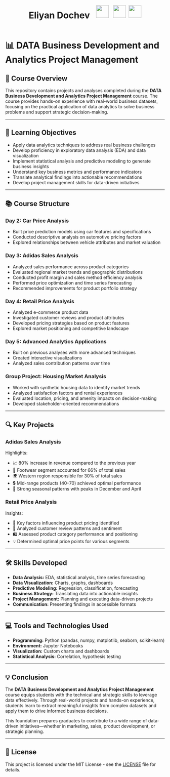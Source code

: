 <div style="display: flex; flex-direction: row; justify-content: center; align-items: center;">
  <p align="center">
  <h1 align="center"> Eliyan Dochev </h1>
   <div align="center"  class="icons-social" style="margin-left: 10px;">
          <a style="margin-left: 10px;"  target="_blank" href="https://www.linkedin.com/in/elian-dochev-8a53a9250/">
  			<img  style="width: 40px; height: 40px" src="https://img.icons8.com/doodle/40/000000/linkedin--v2.png"></a>
          <a style="margin-left: 10px;" target="_blank" href="https://github.com/ElianDochev">
  		<img  style="width: 40px; height: 40px" src="https://img.icons8.com/doodle/40/000000/github--v1.png"></a>
  		<a style="margin-left: 5px;" target="_blank" href="mailto:eliyan.dochev@epitech.eu">
  					<img style="width: 40px; height: 40px" src="https://img.icons8.com/?size=256&id=1fmYJMlAzKXa&format=png" ></a>
        </div>
  </p>
</div>

# 📊 DATA Business Development and Analytics Project Management

## 📘 Course Overview

This repository contains projects and analyses completed during the **DATA Business Development and Analytics Project Management** course. The course provides hands-on experience with real-world business datasets, focusing on the practical application of data analytics to solve business problems and support strategic decision-making.

---

## 🎯 Learning Objectives

- Apply data analytics techniques to address real business challenges  
- Develop proficiency in exploratory data analysis (EDA) and data visualization  
- Implement statistical analysis and predictive modeling to generate business insights  
- Understand key business metrics and performance indicators  
- Translate analytical findings into actionable recommendations  
- Develop project management skills for data-driven initiatives  

---

## 📚 Course Structure

### **Day 2: Car Price Analysis**
- Built price prediction models using car features and specifications  
- Conducted descriptive analysis on automotive pricing factors  
- Explored relationships between vehicle attributes and market valuation  

### **Day 3: Adidas Sales Analysis**
- Analyzed sales performance across product categories  
- Evaluated regional market trends and geographic distributions  
- Conducted profit margin and sales method efficiency analysis  
- Performed price optimization and time series forecasting  
- Recommended improvements for product portfolio strategy  

### **Day 4: Retail Price Analysis**
- Analyzed e-commerce product data  
- Investigated customer reviews and product attributes  
- Developed pricing strategies based on product features  
- Explored market positioning and competitive landscape  

### **Day 5: Advanced Analytics Applications**
- Built on previous analyses with more advanced techniques  
- Created interactive visualizations  
- Analyzed sales contribution patterns over time  

### **Group Project: Housing Market Analysis**
- Worked with synthetic housing data to identify market trends  
- Analyzed satisfaction factors and rental experiences  
- Evaluated location, pricing, and amenity impacts on decision-making  
- Developed stakeholder-oriented recommendations  

---

## 🔍 Key Projects

### **Adidas Sales Analysis**
Highlights:
- 📈 80% increase in revenue compared to the previous year  
- 👟 Footwear segment accounted for 66% of total sales  
- 🌍 Western region responsible for 30% of total sales  
- 💲 Mid-range products ($40–$70) achieved optimal performance  
- 📅 Strong seasonal patterns with peaks in December and April  

### **Retail Price Analysis**
Insights:
- 🧮 Key factors influencing product pricing identified  
- 📝 Analyzed customer review patterns and sentiment  
- 🛍️ Assessed product category performance and positioning  
- 💡 Determined optimal price points for various segments  

---

## 🛠️ Skills Developed

- **Data Analysis:** EDA, statistical analysis, time series forecasting  
- **Data Visualization:** Charts, graphs, dashboards  
- **Predictive Modeling:** Regression, classification, forecasting  
- **Business Strategy:** Translating data into actionable insights  
- **Project Management:** Planning and executing data-driven projects  
- **Communication:** Presenting findings in accessible formats  

---

## 💻 Tools and Technologies Used

- **Programming:** Python (pandas, numpy, matplotlib, seaborn, scikit-learn)  
- **Environment:** Jupyter Notebooks  
- **Visualization:** Custom charts and dashboards  
- **Statistical Analysis:** Correlation, hypothesis testing  

---

## 💡 Conclusion

The **DATA Business Development and Analytics Project Management** course equips students with the technical and strategic skills to leverage data effectively. Through real-world projects and hands-on experience, students learn to extract meaningful insights from complex datasets and apply them to drive informed business decisions.

This foundation prepares graduates to contribute to a wide range of data-driven initiatives—whether in marketing, sales, product development, or strategic planning.

---
## 📄 License
This project is licensed under the MIT License - see the [LICENSE](LICENSE) file for details.